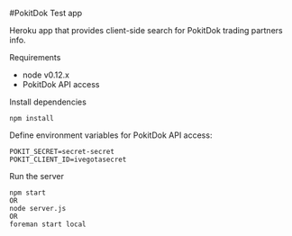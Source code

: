 #PokitDok Test app

Heroku app that provides client-side search for PokitDok trading partners info.

Requirements

* node v0.12.x
* PokitDok API access

Install dependencies
```
npm install
```

Define environment variables for PokitDok API access:
```
POKIT_SECRET=secret-secret
POKIT_CLIENT_ID=ivegotasecret
```

Run the server
```
npm start
OR
node server.js
OR
foreman start local
```
